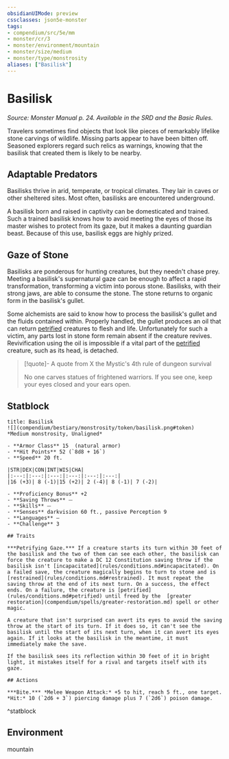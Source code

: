 ```yaml
---
obsidianUIMode: preview
cssclasses: json5e-monster
tags:
- compendium/src/5e/mm
- monster/cr/3
- monster/environment/mountain
- monster/size/medium
- monster/type/monstrosity
aliases: ["Basilisk"]
---
```

# Basilisk
*Source: Monster Manual p. 24. Available in the SRD and the Basic Rules.*  

Travelers sometimes find objects that look like pieces of remarkably lifelike stone carvings of wildlife. Missing parts appear to have been bitten off. Seasoned explorers regard such relics as warnings, knowing that the basilisk that created them is likely to be nearby.

## Adaptable Predators

Basilisks thrive in arid, temperate, or tropical climates. They lair in caves or other sheltered sites. Most often, basilisks are encountered underground.

A basilisk born and raised in captivity can be domesticated and trained. Such a trained basilisk knows how to avoid meeting the eyes of those its master wishes to protect from its gaze, but it makes a daunting guardian beast. Because of this use, basilisk eggs are highly prized.

## Gaze of Stone

Basilisks are ponderous for hunting creatures, but they needn't chase prey. Meeting a basilisk's supernatural gaze can be enough to affect a rapid transformation, transforming a victim into porous stone. Basilisks, with their strong jaws, are able to consume the stone. The stone returns to organic form in the basilisk's gullet.

Some alchemists are said to know how to process the basilisk's gullet and the fluids contained within. Properly handled, the gullet produces an oil that can return [petrified](rules/conditions.md#petrified) creatures to flesh and life. Unfortunately for such a victim, any parts lost in stone form remain absent if the creature revives. Revivification using the oil is impossible if a vital part of the [petrified](rules/conditions.md#petrified) creature, such as its head, is detached.

> [!quote]- A quote from X the Mystic's 4th rule of dungeon survival  
> 
> No one carves statues of frightened warriors. If you see one, keep your eyes closed and your ears open.


## Statblock

```ad-statblock
title: Basilisk
![](compendium/bestiary/monstrosity/token/basilisk.png#token)
*Medium monstrosity, Unaligned*

- **Armor Class** 15  (natural armor)
- **Hit Points** 52 (`8d8 + 16`)
- **Speed** 20 ft.

|STR|DEX|CON|INT|WIS|CHA|
|:---:|:---:|:---:|:---:|:---:|:---:|
|16 (+3)| 8 (-1)|15 (+2)| 2 (-4)| 8 (-1)| 7 (-2)|

- **Proficiency Bonus** +2
- **Saving Throws** ⏤
- **Skills** ⏤
- **Senses** darkvision 60 ft., passive Perception 9
- **Languages** —
- **Challenge** 3

## Traits

***Petrifying Gaze.*** If a creature starts its turn within 30 feet of the basilisk and the two of them can see each other, the basilisk can force the creature to make a DC 12 Constitution saving throw if the basilisk isn't [incapacitated](rules/conditions.md#incapacitated). On a failed save, the creature magically begins to turn to stone and is [restrained](rules/conditions.md#restrained). It must repeat the saving throw at the end of its next turn. On a success, the effect ends. On a failure, the creature is [petrified](rules/conditions.md#petrified) until freed by the  [greater restoration](compendium/spells/greater-restoration.md) spell or other magic.

A creature that isn't surprised can avert its eyes to avoid the saving throw at the start of its turn. If it does so, it can't see the basilisk until the start of its next turn, when it can avert its eyes again. If it looks at the basilisk in the meantime, it must immediately make the save.

If the basilisk sees its reflection within 30 feet of it in bright light, it mistakes itself for a rival and targets itself with its gaze.

## Actions

***Bite.*** *Melee Weapon Attack:* +5 to hit, reach 5 ft., one target. *Hit:* 10 (`2d6 + 3`) piercing damage plus 7 (`2d6`) poison damage.
```
^statblock

## Environment

mountain